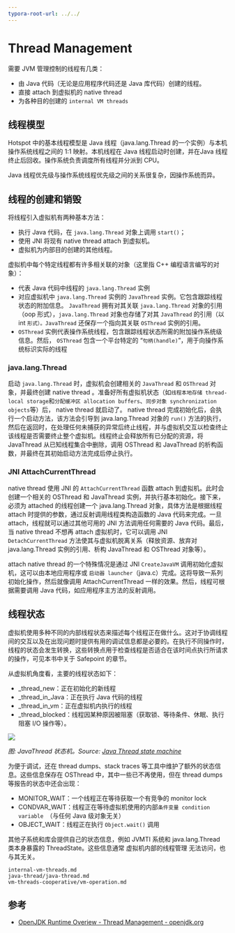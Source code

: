 ```yaml
---
typora-root-url: ../../
---
```






# Thread Management

需要 JVM 管理控制的线程有几类：
- 由 Java 代码（无论是应用程序代码还是 Java 库代码）创建的线程。
- 直接 attach 到虚拟机的 native thread
- 为各种目的创建的 `internal VM threads`



## 线程模型
Hotspot 中的基本线程模型是 Java 线程（java.lang.Thread 的一个实例）与本机操作系统线程之间的 1:1 映射。本机线程在 Java 线程启动时创建，并在Java 线程终止后回收。操作系统负责调度所有线程并分派到 CPU。

Java 线程优先级与操作系统线程优先级之间的关系很复杂，因操作系统而异。



## 线程的创建和销毁

将线程引入虚拟机有两种基本方法：
- 执行 Java 代码，在 `java.lang.Thread` 对象上调用 `start()`；
- 使用 JNI 将现有 native thread  attach 到虚拟机。
- 虚拟机为内部目的创建的其他线程。



虚拟机中每个特定线程都有许多相关联的对象（这里指 C++ 编程语言编写的对象）：

- 代表 Java 代码中线程的 `java.lang.Thread` 实例
- 对应虚拟机中 `java.lang.Thread` 实例的 `JavaThread` 实例。它包含跟踪线程状态的附加信息。 `JavaThread` 拥有对其关联 `java.lang.Thread` 对象的引用（oop 形式），`java.lang.Thread` 对象也存储了对其 `JavaThread` 的引用（以 int `形式）。JavaThread` 还保存一个指向其关联 `OSThread` 实例的引用。
- `OSThread` 实例代表操作系统线程，包含跟踪线程状态所需的附加操作系统级信息。然后， `OSThread` 包含一个平台特定的 “`句柄(handle)`”，用于向操作系统标识实际的线程



### java.lang.Thread

启动 `java.lang.Thread` 时，虚拟机会创建相关的 `JavaThread` 和 `OSThread` 对象，并最终创建 native thread 。准备好所有虚拟机状态（如`线程本地存储 thread-local storage`和`分配缓冲区 allocation buffers`、`同步对象 synchronization objects`等）后， native thread 就启动了。 native thread 完成初始化后，会执行一个启动方法，该方法会引导到 java.lang.Thread 对象的 `run()` 方法的执行，然后在返回时，在处理任何未捕获的异常后终止线程，并与虚拟机交互以检查终止该线程是否需要终止整个虚拟机。线程终止会释放所有已分配的资源，将 JavaThread 从已知线程集合中删除，调用 OSThread 和 JavaThread 的析构函数，并最终在其初始启动方法完成后停止执行。



### JNI AttachCurrentThread

 native thread 使用 JNI 的 `AttachCurrentThread` 函数 attach 到虚拟机。此时会创建一个相关的 OSThread 和 JavaThread 实例，并执行基本初始化。接下来，必须为 attached 的线程创建一个 java.lang.Thread 对象，具体方法是根据线程 attach 时提供的参数，通过反射调用线程类构造函数的 Java 代码来完成。一旦 attach，线程就可以通过其他可用的 JNI 方法调用任何需要的 Java 代码。最后，当 native thread 不想再 attach 虚拟机时，它可以调用 JNI `DetachCurrentThread` 方法使其与虚拟机脱离关系（释放资源、放弃对 java.lang.Thread 实例的引用、析构 JavaThread 和 OSThread 对象等）。

attach native thread 的一个特殊情况是通过 JNI `CreateJavaVM` 调用初始化虚拟机，这可以由本地应用程序或 `启动器 launcher`（java.c）完成。这将导致一系列初始化操作，然后就像调用 AttachCurrentThread 一样的效果。然后，线程可根据需要调用 Java 代码，如应用程序主方法的反射调用。



## 线程状态

虚拟机使用多种不同的内部线程状态来描述每个线程正在做什么。这对于协调线程间的交互以及在出现问题时提供有用的调试信息都是必要的。在执行不同操作时，线程的状态会发生转换，这些转换点用于检查线程是否适合在该时间点执行所请求的操作，可见本书中关于 Safepoint 的章节。

从虚拟机角度看，主要的线程状态如下：

- _thread_new：正在初始化的新线程
- _thread_in_Java：正在执行 Java 代码的线程
- _thread_in_vm：正在虚拟机内执行的线程
- _thread_blocked：线程因某种原因被阻塞（获取锁、等待条件、休眠、执行阻塞 I/O 操作等）。



![](/exec-engine/safepoint/safepoint.assets/java-thread-state-machine.png)

*图: JavaThread 状态机。Source: [Java Thread state machine](https://youtu.be/JkbWPPNc4SI?si=c5YYAKHYBPROZAZ_&t=576)*



为便于调试，还在 thread dumps、stack traces 等工具中维护了额外的状态信息。这些信息保存在 OSThread 中，其中一些已不再使用，但在 thread dumps 等报告的状态中还会出现：

- MONITOR_WAIT：一个线程正在等待获取一个有竞争的 monitor lock
- CONDVAR_WAIT：线程正在等待虚拟机使用的内部`条件变量 condition variable `（与任何 Java 级对象无关）
- OBJECT_WAIT：线程正在执行 `Object.wait()` 调用



其他子系统和库会提供自己的状态信息，例如 JVMTI 系统和 java.lang.Thread 类本身暴露的 ThreadState。这些信息通常 虚拟机内部的线程管理 无法访问，也与其无关。



```{toctree}
internal-vm-threads.md
java-thread/java-thread.md
vm-threads-cooperative/vm-operation.md
```





































## 参考
- [OpenJDK Runtime Overiew - Thread Management - openjdk.org](https://openjdk.org/groups/hotspot/docs/RuntimeOverview.html#Thread%20Management|outline:~:text=objectmonitor%22%20structure.%5B8%5D-,Thread%20Management,-Thread%20management%20covers)

